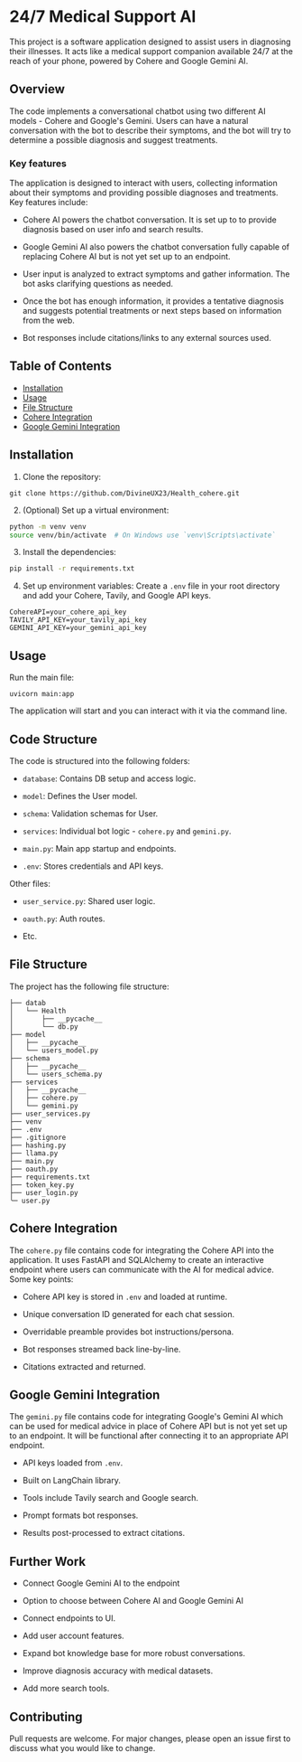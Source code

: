 # 24/7 Medical Support AI

This project is a software application designed to assist users in diagnosing their illnesses. It acts like a medical support companion available 24/7 at the reach of your phone, powered by Cohere and Google Gemini AI.

## Overview

The code implements a conversational chatbot using two different AI models - Cohere and Google's Gemini. Users can have a natural conversation with the bot to describe their symptoms, and the bot will try to determine a possible diagnosis and suggest treatments. 

### Key features
The application is designed to interact with users, collecting information about their symptoms and providing possible diagnoses and treatments. Key features include:

- Cohere AI powers the chatbot conversation. It is set up to to provide diagnosis based on user info and search results.

- Google Gemini AI also powers the chatbot conversation fully capable of replacing Cohere AI but is not yet set up to an endpoint.

- User input is analyzed to extract symptoms and gather information. The bot asks clarifying questions as needed. 

- Once the bot has enough information, it provides a tentative diagnosis and suggests potential treatments or next steps based on information from the web.

- Bot responses include citations/links to any external sources used.


## Table of Contents
- [Installation](#installation)
- [Usage](#usage)
- [File Structure](#file-structure)
- [Cohere Integration](#cohere-integration)
- [Google Gemini Integration](#google-gemini-integration)

## Installation
1. Clone the repository:
```
git clone https://github.com/DivineUX23/Health_cohere.git
```
2. (Optional) Set up a virtual environment:
```bash
python -m venv venv
source venv/bin/activate  # On Windows use `venv\Scripts\activate`
```
3. Install the dependencies:
```bash
pip install -r requirements.txt  
```
4. Set up environment variables:
Create a `.env` file in your root directory and add your Cohere, Tavily, and Google API keys.
```plaintext
CohereAPI=your_cohere_api_key
TAVILY_API_KEY=your_tavily_api_key
GEMINI_API_KEY=your_gemini_api_key
```

## Usage
Run the main file:
```
uvicorn main:app
```
The application will start and you can interact with it via the command line.



## Code Structure

The code is structured into the following folders:

- `database`: Contains DB setup and access logic.

- `model`: Defines the User model.

- `schema`: Validation schemas for User. 

- `services`: Individual bot logic - `cohere.py` and `gemini.py`.

- `main.py`: Main app startup and endpoints.

- `.env`: Stores credentials and API keys.

Other files:

- `user_service.py`: Shared user logic.

- `oauth.py`: Auth routes. 

- Etc.



## File Structure
The project has the following file structure:
```HEALTH
├── datab
│   └── Health
│       ├── __pycache__
│       └── db.py
├── model
│   ├── __pycache__
│   └── users_model.py
├── schema
│   ├── __pycache__
│   └── users_schema.py 
├── services 
│   ├── __pycache__ 
│   ├── cohere.py 
│   └── gemini.py 
├── user_services.py 
├── venv 
├── .env 
├── .gitignore 
├── hashing.py 
├── llama.py  
├── main.py  
├── oauth.py  
├── requirements.txt  
├── token_key.py  
├── user_login.py  
╰─ user.py   

```

## Cohere Integration
The `cohere.py` file contains code for integrating the Cohere API into the application. It uses FastAPI and SQLAlchemy to create an interactive endpoint where users can communicate with the AI for medical advice. Some key points:

- Cohere API key is stored in `.env` and loaded at runtime.

- Unique conversation ID generated for each chat session.

- Overridable preamble provides bot instructions/persona.

- Bot responses streamed back line-by-line.

- Citations extracted and returned.


## Google Gemini Integration
The `gemini.py` file contains code for integrating Google's Gemini AI which can be used for medical advice in place of Cohere API but is not yet set up to an endpoint. It will be functional after connecting it to an appropriate API endpoint.

- API keys loaded from `.env`. 

- Built on LangChain library.

- Tools include Tavily search and Google search.

- Prompt formats bot responses.

- Results post-processed to extract citations.


## Further Work

- Connect Google Gemini AI to the endpoint

- Option to choose between Cohere AI and Google Gemini AI

- Connect endpoints to UI.

- Add user account features. 

- Expand bot knowledge base for more robust conversations.

- Improve diagnosis accuracy with medical datasets.

- Add more search tools.


## Contributing
Pull requests are welcome. For major changes, please open an issue first to discuss what you would like to change.
